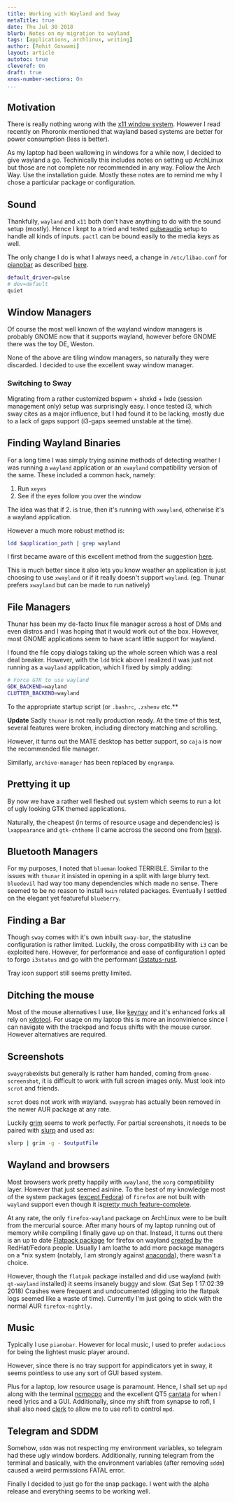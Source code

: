 ```yaml
---
title: Working with Wayland and Sway
metaTitle: true
date: Thu Jul 30 2018 
blurb: Notes on my migration to wayland
tags: [applications, archlinux, writing]
author: [Rohit Goswami]
layout: article
autotoc: true
cleveref: On
draft: true
xnos-number-sections: On
...
```


## Motivation
There is really nothing wrong with the [x11 window
system](https://www.wikiwand.com/en/X_Window_System). However I read recently on
Phoronix mentioned that wayland based systems are better for power consumption
(less is better).

As my laptop had been wallowing in windows for a while now, I decided to give
wayland a go. Techinically this includes notes on setting up ArchLinux but those
are not complete nor recommended in any way. Follow the Arch Way. Use the
installation guide. Mostly these notes are to remind me why I chose a particular
package or configuration.

## Sound
Thankfully, `wayland` and `x11` both don't have anything to do with the sound
setup (mostly). Hence I kept to a tried and tested
[pulseaudio](https://wiki.archlinux.org/index.php/PulseAudio) setup to handle
all kinds of inputs. `pactl` can be bound easily to the media keys as well.

The only change I do is what I always need, a change in `/etc/libao.conf` for
[pianobar](https://github.com/PromyLOPh/pianobar) as described [here](https://bbs.archlinux.org/viewtopic.php?id=158070).

```bash
default_driver=pulse
# dev=default
quiet
```

## Window Managers
Of course the most well known of the wayland window managers is probably GNOME
now that it supports wayland, however before GNOME there was the toy DE, Weston.

None of the above are tiling window managers, so naturally they were discarded.
I decided to use the excellent sway window manager.

### Switching to Sway
Migrating from a rather customized bspwm + shxkd + lxde (session management only)
setup was surprisingly easy. I once tested i3, which sway cites as a major
influence, but I had found it to be lacking, mostly due to a lack of gaps
support (i3-gaps seemed unstable at the time).

## Finding Wayland Binaries

For a long time I was simply trying asinine methods of detecting weather I was
running a `wayland` application or an `xwayland` compatibility
version of the same. These included a common hack, namely:

1. Run `xeyes`
2. See if the eyes follow you over the window

The idea was that if 2. is true, then it's running with `xwayland`, otherwise
it's a wayland application.

However a much more robust method is:

```bash
ldd $application_path | grep wayland
```

I first became aware of this excellent method from the suggestion [here](https://stackoverflow.com/questions/43456936/determine-if-app-is-wayland-or-x-client).

This is much better since it also lets you know weather an application is just
choosing to use `xwayland` or if it really doesn't support `wayland`. (eg.
Thunar prefers `xwayland` but can be made to run natively)

## File Managers
Thunar has been my de-facto linux file manager across a host of DMs and even
distros and I was hoping that it would work out of the box. However, most GNOME
applications seem to have scant little support for wayland.

I found the file copy dialogs taking up the whole screen which was a real deal breaker.
However, with the `ldd` trick above I realized it was just not running as a
`wayland` application, which I fixed by simply adding:

```bash
# Force GTK to use wayland
GDK_BACKEND=wayland
CLUTTER_BACKEND=wayland 
```

To the appropriate startup script (or `.bashrc`, `.zshenv` etc.**

**Update**
Sadly `thunar` is not really production ready. At the time of this test, several
features were broken, including directory matching and scrolling.

However, it turns out the MATE desktop has better support, so `caja` is now the
recommended file manager.

Similarly, `archive-manager` has been replaced by `engrampa`.

## Prettying it up
By now we have a rather well fleshed out system which seems to run a lot of ugly
looking GTK themed applications.

Naturally, the cheapest (in terms of resource usage and dependencies) is
`lxappearance` and `gtk-chtheme` (I came accross the second one from [here](https://askubuntu.com/questions/598943/how-to-de-uglify-i3-wm)).

## Bluetooth Managers
For my purposes, I noted that `blueman` looked TERRIBLE. Similar to the issues
with `thunar` it insisted in opening in a split with large blurry text.
`bluedevil` had way too many dependencies which made no sense. There seemed to
be no reason to install `kwin` related packages. Eventually I settled on the
elegant yet featureful `blueberry`.

<!-- TODO Add images -->

## Finding a Bar
Though `sway` comes with it's own inbuilt `sway-bar`, the statusline
configuration is rather limited. Luckily, the cross compatibility with `i3` can
be exploited here. However, for performance and ease of configuration I opted to
forgo `i3status` and go with the performant [i3status-rust](https://github.com/greshake/i3status-rust).

Tray icon support still seems pretty limited.
 
## Ditching the mouse
Most of the mouse alternatives I use, like
[keynav](https://github.com/jordansissel/keynav) and it's enhanced forks all
rely on [xdotool](https://github.com/jordansissel/xdotool). For usage on my
laptop this is more an inconvinience since I can navigate with the trackpad and
focus shifts with the mouse cursor. However alternatives are required.

<!-- TODO add more details here-->

## Screenshots
`swaygrab`exists but generally is rather ham handed, coming from
`gnome-screenshot`, it is difficult to work with full screen images only. Must
look into `scrot` and friends.

`scrot` does not work with wayland. `swaygrab` has actually been removed in the
newer AUR package at any rate.

Luckily [grim](https://github.com/emersion/grim) seems to work perfectly.
For partial screenshots, it needs to be paired with [slurp](https://github.com/emersion/slurp)
and used as:

```bash
slurp | grim -g - $outputFile
```

<!-- TODO Look into https://github.com/NicholasAsimov/dotfiles/blob/master/scripts/swaygrabselection -->

## Wayland and browsers

Most browsers work pretty happily with `xwayland`, the `xorg` compatibility
layer. However that just seemed asinine. To the best of my knowledge most of the
system packages ([except Fedora](https://www.reddit.com/r/Fedora/comments/8n84j0/newest_firefox_supports_wayland/))
of `firefox` are not built with `wayland` support even though it is[pretty much feature-complete](https://www.phoronix.com/scan.php?page=news_item&px=Firefox-59-Wayland-Possibility). 

At any rate, the only `firefox-wayland` package on ArchLinux were to be built
from the mercurial source. After many hours of my laptop running out of memory
while compiling I finally gave up on that. Instead, it turns out there is an up
to date [Flatpack package](https://firefox-flatpak.mojefedora.cz/) for firefox
on wayland [created by](https://wiki.mozilla.org/Nightly#Is_there_a_FlatPak.2FSnap_package) the RedHat/Fedora people. Usually I am loathe to add more
package managers on a \*nix system (notably, I am strongly against
[anaconda](https://anaconda.org)), there wasn't a choice.

However, though the `flatpak` package installed and did use wayland (with
`qt-wayland` installed) it seems insanely buggy and slow. (Sat Sep  1 17:02:39
2018) Crashes were frequent and undocumented (digging into the flatpak logs
seemed like a waste of time). Currently I'm just going to stick with the normal
AUR `firefox-nightly`.

## Music
Typically I use `pianobar`. However for local music, I used to prefer
`audacious` for being the lightest music player around. 

However, since there is no tray support for appindicators yet in sway, it seems
pointless to use any sort of GUI based system.

Plus for a laptop, low resource usage is paramount. Hence, I shall set up `mpd`
along with the terminal [ncmpcpp](http://ncmpcpp.rybczak.net/) and the excellent
QT5 [cantata](https://github.com/CDrummond/cantata) for when I need lyrics and a
GUI. Additionally, since my shift from synapse to rofi, I shall also need
[clerk](https://github.com/carnager/clerk) to allow me to use rofi to control `mpd`.

## Telegram and SDDM
Somehow, `sddm` was not respecting my environment variables, so telegram had
these ugly window borders. Additionally, running telegram from the terminal and
basically, with the environment variables (after removing `sddm`) caused a weird
permissions FATAL error.

Finally I decided to just go for the snap package. I went with the alpha release
and everything seems to be working well.
